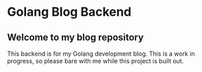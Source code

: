 # Golang Blog Backend

## Welcome to my blog repository
This backend is for my Golang development blog. This is a work in progress, so please bare with me while this project is built out.
